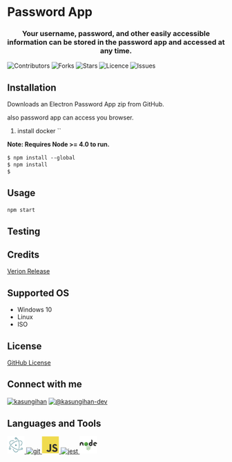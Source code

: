 # Password App

<h3 align="center">Your username, password, and other easily accessible information can be stored in the password app and accessed at any time.</h3>

![Contributors](https://img.shields.io/github/contributors/kasungihan/password-app?style=plastic)
![Forks](https://img.shields.io/github/forks/kasungihan/password-app)
![Stars](https://img.shields.io/github/stars/kasungihan/password-app)
![Licence](https://img.shields.io/github/license/kasungihan/password-app)
![Issues](https://img.shields.io/github/issues/kasungihan/password-app)

## Installation

Downloads an Electron Password App zip from GitHub.

also password app can access you browser.

1. install docker
   ``

**Note: Requires Node >= 4.0 to run.**

```shell
$ npm install --global
$ npm install
$
```

## Usage

`npm start`

## Testing

## Credits

[Verion Release](https://github.com/semantic-release/semantic-release)

## Supported OS

- Windows 10
- Linux
- ISO

## License

[GitHub License](https://github.com/kasungihan/password-app/LICENSE)

## Connect with me

<p align="left">
<a href="https://linkedin.com/in/kasungihan" target="blank"><img align="center" src="https://raw.githubusercontent.com/rahuldkjain/github-profile-readme-generator/master/src/images/icons/Social/linked-in-alt.svg" alt="kasungihan" height="30" width="40" /></a>
<a href="https://medium.com/@kasungihan-dev" target="blank"><img align="center" src="https://raw.githubusercontent.com/rahuldkjain/github-profile-readme-generator/master/src/images/icons/Social/medium.svg" alt="@kasungihan-dev" height="30" width="40" /></a>
</p>

## Languages and Tools

<p align="left"> <a href="https://www.electronjs.org" target="_blank" rel="noreferrer"> <img src="https://raw.githubusercontent.com/devicons/devicon/master/icons/electron/electron-original.svg" alt="electron" width="40" height="40"/> </a> <a href="https://git-scm.com/" target="_blank" rel="noreferrer"> <img src="https://www.vectorlogo.zone/logos/git-scm/git-scm-icon.svg" alt="git" width="40" height="40"/> </a> <a href="https://developer.mozilla.org/en-US/docs/Web/JavaScript" target="_blank" rel="noreferrer"> <img src="https://raw.githubusercontent.com/devicons/devicon/master/icons/javascript/javascript-original.svg" alt="javascript" width="40" height="40"/> </a> <a href="https://jestjs.io" target="_blank" rel="noreferrer"> <img src="https://www.vectorlogo.zone/logos/jestjsio/jestjsio-icon.svg" alt="jest" width="40" height="40"/> </a> <a href="https://nodejs.org" target="_blank" rel="noreferrer"> <img src="https://raw.githubusercontent.com/devicons/devicon/master/icons/nodejs/nodejs-original-wordmark.svg" alt="nodejs" width="40" height="40"/> </a> </p>
